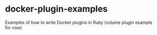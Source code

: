 # docker-plugin-examples
Examples of how to write Docker plugins in Ruby (volume plugin example for now)
